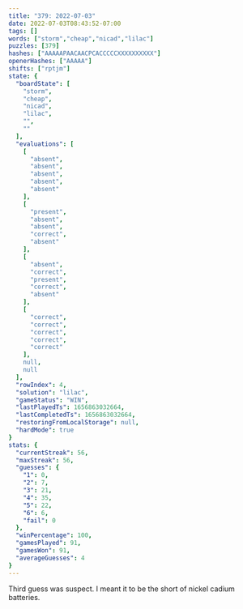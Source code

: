 ```yaml
---
title: "379: 2022-07-03"
date: 2022-07-03T08:43:52-07:00
tags: []
words: ["storm","cheap","nicad","lilac"]
puzzles: [379]
hashes: ["AAAAAPAACAACPCACCCCCXXXXXXXXXX"]
openerHashes: ["AAAAA"]
shifts: ["rptjm"]
state: {
  "boardState": [
    "storm",
    "cheap",
    "nicad",
    "lilac",
    "",
    ""
  ],
  "evaluations": [
    [
      "absent",
      "absent",
      "absent",
      "absent",
      "absent"
    ],
    [
      "present",
      "absent",
      "absent",
      "correct",
      "absent"
    ],
    [
      "absent",
      "correct",
      "present",
      "correct",
      "absent"
    ],
    [
      "correct",
      "correct",
      "correct",
      "correct",
      "correct"
    ],
    null,
    null
  ],
  "rowIndex": 4,
  "solution": "lilac",
  "gameStatus": "WIN",
  "lastPlayedTs": 1656863032664,
  "lastCompletedTs": 1656863032664,
  "restoringFromLocalStorage": null,
  "hardMode": true
}
stats: {
  "currentStreak": 56,
  "maxStreak": 56,
  "guesses": {
    "1": 0,
    "2": 7,
    "3": 21,
    "4": 35,
    "5": 22,
    "6": 6,
    "fail": 0
  },
  "winPercentage": 100,
  "gamesPlayed": 91,
  "gamesWon": 91,
  "averageGuesses": 4
}
---
```


<!-- more -->
Third guess was suspect. I meant it to be the short of nickel cadium batteries.  

